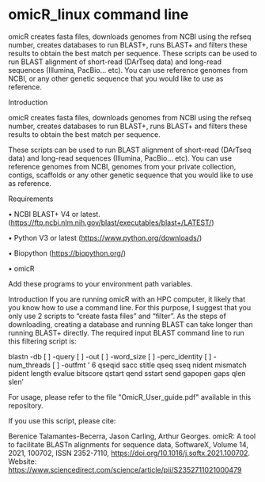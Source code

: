# omicR_linux command line
omicR creates fasta files, downloads genomes from NCBI using the refseq number, creates databases to run BLAST+, runs BLAST+ and filters these results to obtain the best match per sequence.  These scripts can be used to run BLAST alignment of short-read (DArTseq data) and long-read sequences (Illumina, PacBio… etc). You can use reference genomes from NCBI, or any other genetic sequence that you would like to use as reference. 

Introduction

omicR creates fasta files, downloads genomes from NCBI using the refseq number, creates databases to run BLAST+, runs BLAST+ and filters these results to obtain the best match per sequence. 

These scripts can be used to run BLAST alignment of short-read (DArTseq data) and long-read sequences (Illumina, PacBio… etc). You can use reference genomes from NCBI, genomes from your private collection, contigs, scaffolds or any other genetic sequence that you would like to use as reference. 

Requirements

•	NCBI BLAST+ V4 or latest. (https://ftp.ncbi.nlm.nih.gov/blast/executables/blast+/LATEST/)

•	Python V3 or latest (https://www.python.org/downloads/) 

•	Biopython (https://biopython.org/) 

•	omicR 

Add these programs to your environment path variables.

Introduction
If you are running omicR with an HPC computer, it likely that you know how to use a command line. For this purpose, I suggest that you only use 2 scripts to “create fasta files” and “filter”. As the steps of downloading, creating a database and running BLAST can take longer than running BLAST+ directly. 
The required input BLAST command line to run this filtering script is:

blastn -db [ ] -query [ ] -out [ ] -word_size [ ] -perc_identity [ ] -num_threads [ ] -outfmt ' 6 qseqid sacc stitle qseq sseq nident mismatch pident length evalue bitscore qstart qend sstart send gapopen gaps qlen slen’


For usage, please refer to the file "OmicR_User_guide.pdf" available in this repository.



If you use this script, please cite:

Berenice Talamantes-Becerra, Jason Carling, Arthur Georges. omicR: A tool to facilitate BLASTn alignments for sequence data, SoftwareX, Volume 14, 2021, 100702, ISSN 2352-7110, https://doi.org/10.1016/j.softx.2021.100702. Website: https://www.sciencedirect.com/science/article/pii/S2352711021000479
